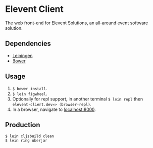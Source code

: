 # Elevent Client

The web front-end for Elevent Solutions, an all-around event software solution.

## Dependencies

* [Leiningen](http://leiningen.org/)
* [Bower](http://bower.io/)

## Usage

1. `$ bower install`.
2. `$ lein figwheel`.
3. Optionally for repl support, in another terminal `$ lein repl` then
   `elevent-client.dev=> (browser-repl)`.
4. In a browser, navigate to [localhost:8000](http://localhost:8000/).

## Production

    $ lein cljsbuild clean
    $ lein ring uberjar
